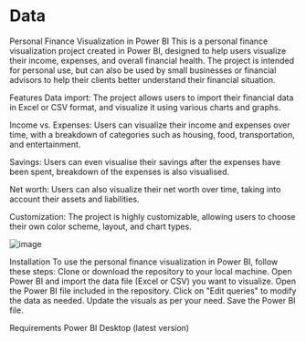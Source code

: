 # Data
Personal Finance Visualization in Power BI
This is a personal finance visualization project created in Power BI, designed to help users visualize their income, expenses, and overall financial health. The project is intended for personal use, but can also be used by small businesses or financial advisors to help their clients better understand their financial situation.

Features
Data import: The project allows users to import their financial data in Excel or CSV format, and visualize it using various charts and graphs.

Income vs. Expenses: Users can visualize their income and expenses over time, with a breakdown of categories such as housing, food, transportation, and entertainment.

Savings: Users can even visualise their savings after the expenses have been spent, breakdown of the expenses is also visualised.

Net worth: Users can also visualize their net worth over time, taking into account their assets and liabilities.

Customization: The project is highly customizable, allowing users to choose their own color scheme, layout, and chart types.

![image](https://user-images.githubusercontent.com/92799325/233843316-9657e032-e721-444d-b06f-67a3a0606d2c.png)

Installation
To use the personal finance visualization in Power BI, follow these steps:
Clone or download the repository to your local machine.
Open Power BI and import the data file (Excel or CSV) you want to visualize.
Open the Power BI file included in the repository.
Click on "Edit queries" to modify the data as needed.
Update the visuals as per your need.
Save the Power BI file.

Requirements
Power BI Desktop (latest version)
